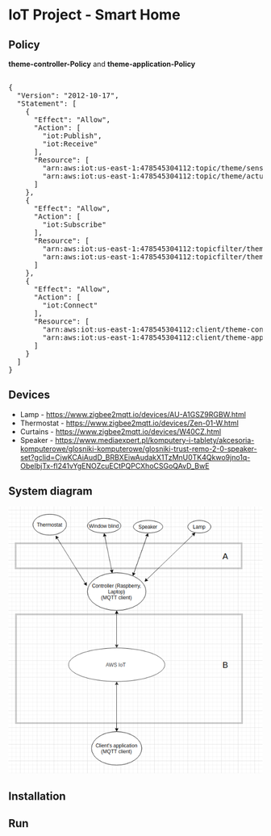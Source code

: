 # IoT Project - Smart Home

## Policy
**theme-controller-Policy** and **theme-application-Policy**
<pre>   
{  
  "Version": "2012-10-17",  
  "Statement": [  
    {  
      "Effect": "Allow",  
      "Action": [  
        "iot:Publish",  
        "iot:Receive"  
      ],  
      "Resource": [  
        "arn:aws:iot:us-east-1:478545304112:topic/theme/sensors/reported",  
        "arn:aws:iot:us-east-1:478545304112:topic/theme/actuators/desired"  
      ]  
    },  
    {  
      "Effect": "Allow",  
      "Action": [  
        "iot:Subscribe"  
      ],  
      "Resource": [  
        "arn:aws:iot:us-east-1:478545304112:topicfilter/theme/sensors/reported",  
        "arn:aws:iot:us-east-1:478545304112:topicfilter/theme/actuators/desired"  
      ]  
    },  
    {  
      "Effect": "Allow",  
      "Action": [  
        "iot:Connect"  
      ],  
      "Resource": [  
        "arn:aws:iot:us-east-1:478545304112:client/theme-controller",  
        "arn:aws:iot:us-east-1:478545304112:client/theme-application"  
      ]  
    }  
  ]  
}  
</pre>

## Devices 
* Lamp - https://www.zigbee2mqtt.io/devices/AU-A1GSZ9RGBW.html
* Thermostat - https://www.zigbee2mqtt.io/devices/Zen-01-W.html
* Curtains - https://www.zigbee2mqtt.io/devices/W40CZ.html
* Speaker - https://www.mediaexpert.pl/komputery-i-tablety/akcesoria-komputerowe/glosniki-komputerowe/glosniki-trust-remo-2-0-speaker-set?gclid=CjwKCAiAudD_BRBXEiwAudakX1TzMnU0TK4Qkwo9jno1q-ObeIbjTx-fI241vYgENOZcuECtPQPCXhoCSGoQAvD_BwE

## System diagram
<div style="text-align:center"><img src="readme_img/diag.png" /></div>

## Installation

## Run
